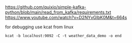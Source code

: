 https://github.com/quixio/simple-kafka-python/blob/main/read_from_kafka/requirements.txt
https://www.youtube.com/watch?v=D2NYvGlbK0M&t=664s

for debugging use kcat from linux

`kcat -b localhost:9092 -C -t weather_data_demo -o end`